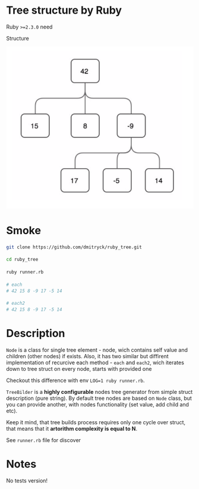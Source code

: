 # Tree structure by Ruby

Ruby `>=2.3.0` need

Structure

![Tree](tree.png)

# Smoke

```bash
git clone https://github.com/dmitryck/ruby_tree.git 

cd ruby_tree

ruby runner.rb

# each
# 42 15 8 -9 17 -5 14

# each2
# 42 15 8 -9 17 -5 14
```

# Description

`Node` is a class for single tree element - node, wich contains self value and children (other nodes) if exists.
Also, it has two similar but diffirent implementation of recurcive each method - `each` and `each2`, wich iterates down to tree struct on every node, starts with provided one

Checkout this difference with env `LOG=1 ruby runner.rb`.

`TreeBilder` is a **highly configurable** nodes tree generator from simple struct description (pure string). By default tree nodes are based on `Node` class, but you can provide another, with nodes functionality (set value, add child and etc).

Keep it mind, that tree builds process requires only one cycle over struct, that means that it **artorithm complexity is equal to N**.

See `runner.rb` file for discover

# Notes
 
No tests version!

